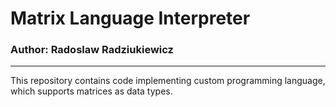 # Matrix Language Interpreter

### Author: Radoslaw Radziukiewicz

---

This repository contains code implementing custom 
programming language, which supports matrices 
as data types.